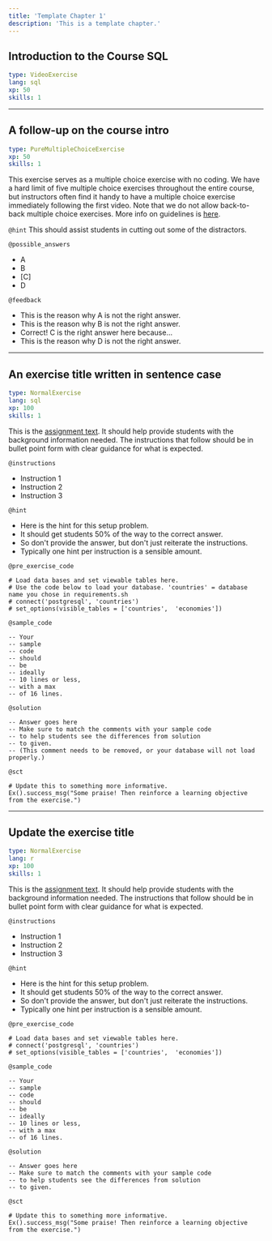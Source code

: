 ```yaml
---
title: 'Template Chapter 1'
description: 'This is a template chapter.'
---
```


## Introduction to the Course SQL

```yaml
type: VideoExercise
lang: sql
xp: 50
skills: 1
```


---

## A follow-up on the course intro

```yaml
type: PureMultipleChoiceExercise
xp: 50
skills: 1
```

This exercise serves as a multiple choice exercise with no coding. We have a hard
limit of five multiple choice exercises throughout the entire course, but instructors
often find it handy to have a multiple choice exercise immediately following
the first video. Note that we do not allow back-to-back multiple choice exercises.
More info on guidelines is [here](https://authoring.datacamp.com/courses/guidelines/content.html).

`@hint`
This should assist students in cutting out some of the distractors.

`@possible_answers`
- A
- B
- [C]
- D

`@feedback`
- This is the reason why A is not the right answer.
- This is the reason why B is not the right answer.
- Correct! C is the right answer here because...
- This is the reason why D is not the right answer.

---

## An exercise title written in sentence case

```yaml
type: NormalExercise
lang: sql
xp: 100
skills: 1
```

This is the [assignment text](http://authoring.datacamp.com/courses/exercises/normal-exercises/assignment-text.html). 
It should help provide students with the background information needed. 
The instructions that follow should be in bullet point form with clear guidance 
for what is expected.

`@instructions`
- Instruction 1
- Instruction 2
- Instruction 3

`@hint`
- Here is the hint for this setup problem. 
- It should get students 50% of the way to the correct answer.
- So don't provide the answer, but don't just reiterate the instructions.
- Typically one hint per instruction is a sensible amount.

`@pre_exercise_code`
```{python}
# Load data bases and set viewable tables here.
# Use the code below to load your database. 'countries' = database name you chose in requirements.sh
# connect('postgresql', 'countries')
# set_options(visible_tables = ['countries',  'economies'])
```

`@sample_code`
```{sql}
-- Your
-- sample
-- code
-- should
-- be
-- ideally
-- 10 lines or less,
-- with a max
-- of 16 lines.
```

`@solution`
```{sql}
-- Answer goes here
-- Make sure to match the comments with your sample code
-- to help students see the differences from solution
-- to given.
-- (This comment needs to be removed, or your database will not load properly.)
```

`@sct`
```{python}
# Update this to something more informative.
Ex().success_msg("Some praise! Then reinforce a learning objective from the exercise.")
```

---

## Update the exercise title

```yaml
type: NormalExercise
lang: r
xp: 100
skills: 1
```

This is the [assignment text](http://authoring.datacamp.com/courses/exercises/normal-exercises/assignment-text.html). 
It should help provide students with the background information needed. 
The instructions that follow should be in bullet point form with clear guidance 
for what is expected.

`@instructions`
- Instruction 1
- Instruction 2
- Instruction 3

`@hint`
- Here is the hint for this setup problem. 
- It should get students 50% of the way to the correct answer.
- So don't provide the answer, but don't just reiterate the instructions.
- Typically one hint per instruction is a sensible amount.

`@pre_exercise_code`
```{python}
# Load data bases and set viewable tables here.
# connect('postgresql', 'countries')
# set_options(visible_tables = ['countries',  'economies'])
```

`@sample_code`
```{sql}
-- Your
-- sample
-- code
-- should
-- be
-- ideally
-- 10 lines or less,
-- with a max
-- of 16 lines.
```

`@solution`
```{sql}
-- Answer goes here
-- Make sure to match the comments with your sample code
-- to help students see the differences from solution
-- to given.
```

`@sct`
```{python}
# Update this to something more informative.
Ex().success_msg("Some praise! Then reinforce a learning objective from the exercise.")
```
